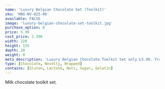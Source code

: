 ```yaml
---
name: 'Luxury Belgian Chocolate Set (Toolkit)'
sku: 'HBG-NV-025-06'
available: FALSE
image: 'luxury-belgian-chocolate-set-toolkit.jpg'
purchase_option: 0
price: 5.99
cost_price: 2.396
width: 220
height: 155
depth: 20
weight: 0
meta_description: 'Luxury Belgian Chocolate Toolkit Set only Ł5.99. Traditional sweets and more at Humbugs Confectionery Store. Specialists in satisfying your sweet tooth!'
type: [Chocolate, Novelty, Wrapped]
contains: [Gluten, Lactose, Nuts, Sugar, Gelatin]
---
```

Milk chocolate toolkit set.